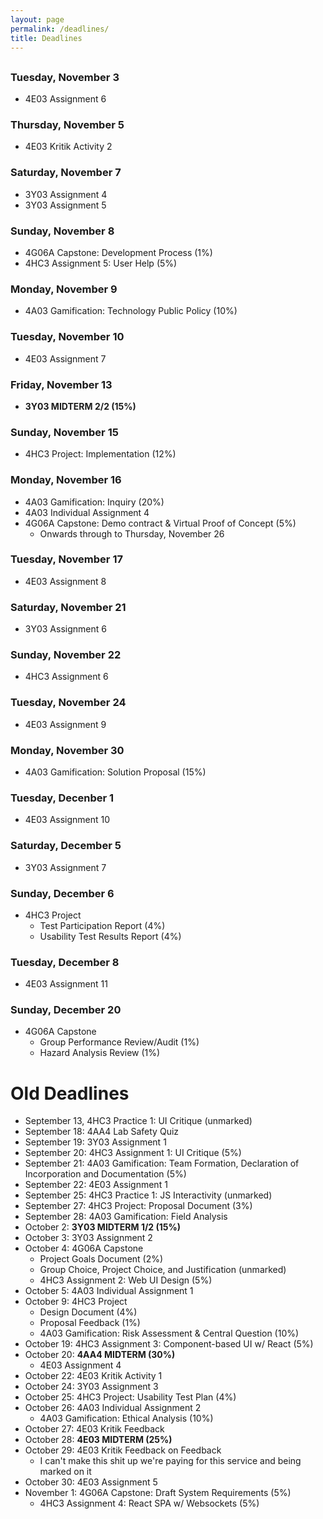 ```yaml
---
layout: page
permalink: /deadlines/
title: Deadlines
---
```



<h2 id="hdr" class="page-heading" style="text-align: center"></h2>

<script type="text/javascript">
    var d = new Date();
    var month = new Array(12);
    month[0] = "January";
    month[1] = "February";
    month[2] = "March";
    month[3] = "April";
    month[4] = "May";
    month[5] = "June";
    month[6] = "July";
    month[7] = "August";
    month[8] = "September";
    month[9] = "October";
    month[10] = "November";
    month[11] = "December";
    
    var weekday = new Array(7);
    weekday[0] = "Sunday";
    weekday[1] = "Monday";
    weekday[2] = "Tuesday";
    weekday[3] = "Wednesday";
    weekday[4] = "Thursday";
    weekday[5] = "Friday";
    weekday[6] = "Saturday";

    var day = weekday[d.getDay()];

    var mon = month[d.getMonth()];
    var n = d.getDate();

    document.getElementById("hdr").innerHTML = `Today is ${day}, ${mon} ${n}`;
</script>

### Tuesday, November 3
- 4E03 Assignment 6

### Thursday, November 5
- 4E03 Kritik Activity 2

### Saturday, November 7
- 3Y03 Assignment 4
- 3Y03 Assignment 5

### Sunday, November 8
- 4G06A Capstone: Development Process (1%)
- 4HC3 Assignment 5: User Help (5%)

### Monday, November 9
- 4A03 Gamification: Technology Public Policy (10%)

### Tuesday, November 10
- 4E03 Assignment 7

### Friday, November 13
- **3Y03 MIDTERM 2/2 (15%)**

### Sunday, November 15
- 4HC3 Project: Implementation (12%)

### Monday, November 16
- 4A03 Gamification: Inquiry (20%)
- 4A03 Individual Assignment 4
- 4G06A Capstone: Demo contract & Virtual Proof of Concept (5%)
    - Onwards through to Thursday, November 26

### Tuesday, November 17
- 4E03 Assignment 8

### Saturday, November 21
- 3Y03 Assignment 6

### Sunday, November 22
- 4HC3 Assignment 6

### Tuesday, November 24
- 4E03 Assignment 9

### Monday, November 30
- 4A03 Gamification: Solution Proposal (15%)

### Tuesday, Decenber 1
- 4E03 Assignment 10

### Saturday, December 5
- 3Y03 Assignment 7

### Sunday, December 6
- 4HC3 Project
    - Test Participation Report (4%)
    - Usability Test Results Report (4%)

### Tuesday, December 8
- 4E03 Assignment 11

### Sunday, December 20
- 4G06A Capstone
    - Group Performance Review/Audit (1%)
    - Hazard Analysis Review (1%)

# Old Deadlines
- September 13, 4HC3 Practice 1: UI Critique (unmarked)
- September 18: 4AA4 Lab Safety Quiz
- September 19: 3Y03 Assignment 1
- September 20: 4HC3 Assignment 1: UI Critique (5%)
- September 21: 4A03 Gamification: Team Formation, Declaration of Incorporation and Documentation (5%)
- September 22: 4E03 Assignment 1
- September 25: 4HC3 Practice 1: JS Interactivity (unmarked)
- September 27: 4HC3 Project: Proposal Document (3%)
- September 28: 4A03 Gamification: Field Analysis
- October 2: **3Y03 MIDTERM 1/2 (15%)**
- October 3: 3Y03 Assignment 2
- October 4: 4G06A Capstone
    - Project Goals Document (2%)
    - Group Choice, Project Choice, and Justification (unmarked)
    - 4HC3 Assignment 2: Web UI Design (5%)
- October 5: 4A03 Individual Assignment 1
- October 9: 4HC3 Project
    - Design Document (4%)
    - Proposal Feedback (1%)
    - 4A03 Gamification: Risk Assessment & Central Question (10%)
- October 19: 4HC3 Assignment 3: Component-based UI w/ React (5%)
- October 20:  **4AA4 MIDTERM (30%)**
    - 4E03 Assignment 4
- October 22: 4E03 Kritik Activity 1
- October 24: 3Y03 Assignment 3
- October 25: 4HC3 Project: Usability Test Plan (4%)
- October 26: 4A03 Individual Assignment 2
    - 4A03 Gamification: Ethical Analysis (10%)
- October 27: 4E03 Kritik Feedback
- October 28: **4E03 MIDTERM (25%)**
- October 29: 4E03 Kritik Feedback on Feedback
    - I can't make this shit up we're paying for this service and being marked on it
- October 30: 4E03 Assignment 5
- November 1: 4G06A Capstone: Draft System Requirements (5%)
    - 4HC3 Assignment 4: React SPA w/ Websockets (5%)